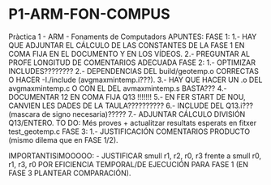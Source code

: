 # P1-ARM-FON-COMPUS
Pràctica 1 - ARM - Fonaments de Computadors
APUNTES:
FASE 1:
    1.- HAY QUE ADJUNTAR EL CÁLCULO DE LAS CONSTANTES DE LA FASE 1 EN COMA FIJA EN EL DOCUMENTO Y EN LOS VÍDEOS.
    2.- PREGUNTAR AL PROFE LONGITUD DE COMENTARIOS ADECUADA
FASE 2:
    1.- OPTIMIZAR INCLUDES????????
    2.- DEPENDENCIAS DEL build/geotemp.o CORRECTAS O HACER -I./include (avgmaxmintemp.i???).
    3.- HAY QUE HACER UN .o DEL avgmaxmintemp.c O CON EL DEL avmaxmintemp.s BASTA???
    4.- DOCUMENTAR 12 EN COMA FIJA Q13 !!!!!!!
    5.- EN FER START DE NOU, CANVIEN LES DADES DE LA TAULA??????????
    6.- INCLUDE DEL Q13.i??? (mascara de signo necesaria)?????
    7.- ADJUNTAR CÁLCULO DIVISIÓN Q13/ENTERO.
    TO DO: Més proves + actualitzar resultats esperats en fitxer test_geotemp.c
FASE 3:
    1.- JUSTIFICACIÓN COMENTARIOS PRODUCTO (mismo dilema que en FASE 1/2).

IMPORTANTISIMOOOOO:
        -   JUSTIFICAR smull r1, r2, r0, r3 frente a smull r0, r1, r3, r0  POR EFICIENCIA TEMPORAL/DE EJECUCIÓN PARA FASE 1 (EN FASE 3 PLANTEAR COMPARACIÓN).
